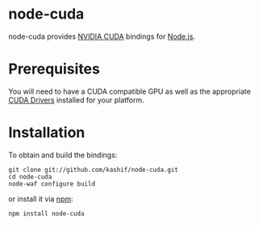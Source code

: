 # node-cuda

node-cuda provides [NVIDIA CUDA](http://www.nvidia.com/object/cuda_home_new.html) bindings for [Node.js](http://nodejs.org/).

# Prerequisites

You will need to have a CUDA compatible GPU as well as the appropriate [CUDA Drivers](http://developer.nvidia.com/object/cuda_3_2_downloads.html) installed for your platform.

# Installation

To obtain and build the bindings:

    git clone git://github.com/kashif/node-cuda.git
    cd node-cuda
    node-waf configure build

or install it via [npm](http://npmjs.org/):

    npm install node-cuda